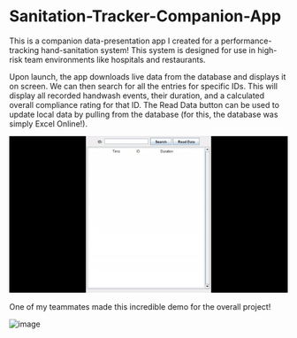 # Sanitation-Tracker-Companion-App

This is a companion data-presentation app I created for a performance-tracking hand-sanitation system! This system is designed for use in high-risk team environments like hospitals and restaurants.

Upon launch, the app downloads live data from the database and displays it on screen. We can then search for all the entries for specific IDs. This will display all recorded handwash events, their duration, and a calculated overall compliance rating for that ID. The Read Data button can be used to update local data by pulling from the database (for this, the database was simply Excel Online!).

![image](https://github.com/Ali-Qasim/Sanitation-Tracker-Companion-App/blob/main/demogif.gif)



One of my teammates made this incredible demo for the overall project!

![image](https://github.com/Ali-Qasim/Ali-Qasim.github.io/blob/main/assets/img/Dispenser1.gif)


